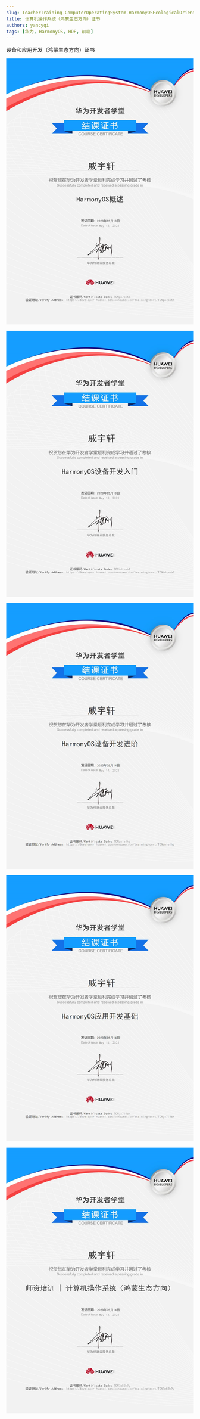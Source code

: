 ```yaml
---
slug: TeacherTraining-ComputerOperatingSystem-HarmonyOSEcologicalOrientation
title: 计算机操作系统（鸿蒙生态方向）证书
authors: yancyqi
tags: [华为, HarmonyOS, HDF, 前端]
---
```


设备和应用开发（鸿蒙生态方向）证书

<!--truncate-->

![](./TeacherTraining-ComputerOperatingSystem-HarmonyOSEcologicalOrientation01.png)

![](./TeacherTraining-ComputerOperatingSystem-HarmonyOSEcologicalOrientation02.png)

![](./TeacherTraining-ComputerOperatingSystem-HarmonyOSEcologicalOrientation03.png)

![](./TeacherTraining-ComputerOperatingSystem-HarmonyOSEcologicalOrientation04.png)

![](./TeacherTraining-ComputerOperatingSystem-HarmonyOSEcologicalOrientation05.png)